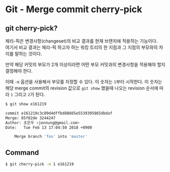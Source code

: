 # Git - Merge commit cherry-pick
## git cherry-pick?
체리-픽은 변경사항(changeset)의 비교 결과를 현재 브랜치에 적용하는 기능이다.   
여기서 비교 결과는 체리-픽 하고자 하는 워킹 트리의 한 지점과 그 지점의 부모와의 차이를 말하는 것이다.

만약 해당 커밋의 부모가 2개 이상이라면 어떤 부모 커밋과의 변경사항을 적용해야 할지 결정해야 한다.

이때 ```-m``` 옵션을 사용해서 부모를 지정할 수 있다. 이 숫자는 ```1```부터 시작한다.
이 숫자는 해당 merge commit의 revision 값으로 ```git show``` 했을때 나오는 revision 순서에 따라 ```1``` 그리고 ```2```가 된다.

```bash
$ git show e161219

commit e161219c3c89d4dffbd88665e5539395865dbdaf
Merge: 85f82de 3244247
Author: 조은우 <jonnung@gmail.com>
Date:   Tue Feb 13 17:04:50 2018 +0900

    Merge branch 'foo' into 'master'
```

## Command
```bash
$ git cherry-pick -m 1 e161219
```

